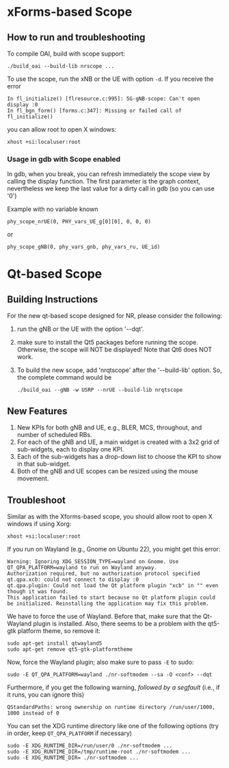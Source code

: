 # xForms-based Scope

## How to run and troubleshooting

To compile OAI, build with scope support:
```
./build_oai --build-lib nrscope ...
```

To use the scope, run the xNB or the UE with option `-d`. If you receive the
error
```
In fl_initialize() [flresource.c:995]: 5G-gNB-scope: Can't open display :0
In fl_bgn_form() [forms.c:347]: Missing or failed call of fl_initialize()
```
you can allow root to open X windows:
```
xhost +si:localuser:root
```

### Usage in gdb with Scope enabled

In gdb, when you break, you can refresh immediately the scope view by calling the display function.
The first parameter is the graph context, nevertheless we keep the last value for a dirty call in gdb (so you can use '0')

Example with no variable known
```
phy_scope_nrUE(0, PHY_vars_UE_g[0][0], 0, 0, 0)
```
or
```
phy_scope_gNB(0, phy_vars_gnb, phy_vars_ru, UE_id)
```

# Qt-based Scope

## Building Instructions
For the new qt-based scope designed for NR, please consider the following:

1. run the gNB or the UE with the option '--dqt'.
2. make sure to install the Qt5 packages before running the scope. Otherwise, the scope will NOT be displayed! Note that Qt6 does NOT work.
3. To build the new scope, add 'nrqtscope' after the '--build-lib' option. So, the complete command would be

   ```
   ./build_oai --gNB -w USRP --nrUE --build-lib nrqtscope
   ```

## New Features

1. New KPIs for both gNB and UE, e.g., BLER, MCS, throughout, and number of scheduled RBs.
2. For each of the gNB and UE, a main widget is created with a 3x2 grid of sub-widgets, each to display one KPI.
3. Each of the sub-widgets has a drop-down list to choose the KPI to show in that sub-widget.
4. Both of the gNB and UE scopes can be resized using the mouse movement.

## Troubleshoot

Similar as with the Xforms-based scope, you should allow root to open X
windows if using Xorg:
```
xhost +si:localuser:root
```

If you run on Wayland (e.g., Gnome on Ubuntu 22), you might get this error:
```
Warning: Ignoring XDG_SESSION_TYPE=wayland on Gnome. Use QT_QPA_PLATFORM=wayland to run on Wayland anyway.
Authorization required, but no authorization protocol specified
qt.qpa.xcb: could not connect to display :0
qt.qpa.plugin: Could not load the Qt platform plugin "xcb" in "" even though it was found.
This application failed to start because no Qt platform plugin could be initialized. Reinstalling the application may fix this problem.
```

We have to force the use of Wayland. Before that, make sure that the Qt-Wayland
plugin is installed. Also, there seems to be a problem with the qt5-gtk
platform theme, so remove it:
```
sudo apt-get install qtwayland5
sudo apt-get remove qt5-gtk-platformtheme
```

Now, force the Wayland plugin; also make sure to pass `-E` to sudo:
```
sudo -E QT_QPA_PLATFORM=wayland ./nr-softmodem --sa -O <conf> --dqt
```

Furthermore, if you get the following warning, _followed by a segfault_ (i.e.,
if it runs, you can ignore this)
```
QStandardPaths: wrong ownership on runtime directory /run/user/1000, 1000 instead of 0
```
You can set the XDG runtime directory like one of the following options (try in
order, keep `QT_QPA_PLATFORM` if necessary)
```
sudo -E XDG_RUNTIME_DIR=/run/user/0 ./nr-softmodem ...
sudo -E XDG_RUNTIME_DIR=/tmp/runtime-root ./nr-softmodem ...
sudo -E XDG_RUNTIME_DIR= ./nr-softmodem ...
```
